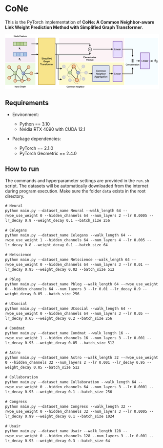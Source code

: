 # CoNe

This is the PyTorch implementation of **CoNe: A Common Neighbor-aware Link Weight Prediction Method with Simplified Graph Transformer**.

![workflow](./workflow.png)

## Requirements

- Environment:
  - Python == 3.10
  - Nvidia RTX 4090 with CUDA 12.1

- Package dependencies:
  - PyTorch == 2.1.0
  - PyTorch Geometric == 2.4.0

## How to run

The commands and hyperparameter settings are provided in the `run.sh` script. The datasets will be automatically downloaded from the internet during program execution. Make sure the folder `data` exists in the root directory.

```shell
# Neural
python main.py --dataset_name Neural --walk_length 64 --rwpe_use_weight 0 --hidden_channels 64 --num_layers 2 --lr 0.0005 --lr_decay 0.9 --weight_decay 0.1 --batch_size 256

# Celegans
python main.py --dataset_name Celegans --walk_length 64 --rwpe_use_weight 1 --hidden_channels 64 --num_layers 4 --lr 0.005 --lr_decay 0.8 --weight_decay 0.1 --batch_size 64

# Netscience
python main.py --dataset_name Netscience --walk_length 64 --rwpe_use_weight 0 --hidden_channels 64 --num_layers 3 --lr 0.01 --lr_decay 0.95 --weight_decay 0.02 --batch_size 512

# Pblog
python main.py --dataset_name Pblog --walk_length 64 --rwpe_use_weight 0 --hidden_channels 64 --num_layers 3 --lr 0.01 --lr_decay 0.9 --weight_decay 0.05 --batch_size 256

# UCsocial
python main.py --dataset_name UCsocial --walk_length 64 --rwpe_use_weight 0 --hidden_channels 64 --num_layers 3 --lr 0.05 --lr_decay 0.65 --weight_decay 0.2 --batch_size 256

# Condmat
python main.py --dataset_name Condmat --walk_length 16 --rwpe_use_weight 1 --hidden_channels 16 --num_layers 3 --lr 0.001 --lr_decay 0.95 --weight_decay 0.05 --batch_size 512

# Astro
python main.py --dataset_name Astro --walk_length 32 --rwpe_use_weight 0 --hidden_channels 32 --num_layers 2 --lr 0.001 --lr_decay 0.95 --weight_decay 0.05 --batch_size 512

# Collaboration
python main.py --dataset_name Collaboration --walk_length 64 --rwpe_use_weight 0 --hidden_channels 64 --num_layers 3 --lr 0.0001 --lr_decay 0.95 --weight_decay 0.1 --batch_size 256

# Congress
python main.py --dataset_name Congress --walk_length 32 --rwpe_use_weight 0 --hidden_channels 32 --num_layers 3 --lr 0.0005 --lr_decay 0.99 --weight_decay 0.1 --batch_size 1024

# Usair
python main.py --dataset_name Usair --walk_length 128 --rwpe_use_weight 0 --hidden_channels 128 --num_layers 3 --lr 0.001 --lr_decay 0.95 --weight_decay 0.3 --batch_size 64
```


